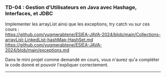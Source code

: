 ### TD-04 : Gestion d’Utilisateurs en Java avec Hashage, Interfaces, et JDBC
Implementer les arrayList ainsi que les exceptions, try catch vu sur ces cours :   
https://github.com/yugmerabtene/ESIEA-JAVA-2024/blob/main/Collections-arrayList-LinkedList-hashMap-HashSet.md  
https://github.com/yugmerabtene/ESIEA-JAVA-2024/blob/main/exceptions.md  

Dans le mini projet comme demandé en cours, vous n'aurez qu'a compléter le code donné et pouvoir l'expliquer correctement.

---
